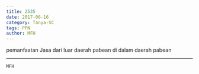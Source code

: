 ```yaml
---
title: 2535
date: 2017-06-16
category: Tanya-SC
tags: PPN
author: MFH
---
```


pemanfaatan Jasa dari luar daerah pabean di dalam daerah pabean

---



`MFH`

